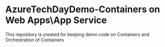 # AzureTechDayDemo-Containers on Web Apps\App Service
This repository is created for keeping demo code on Containers and Orchestration of Containers
